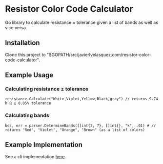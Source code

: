 # Resistor Color Code Calculator

Go library to calculate resistance ± tolerance given a list of bands as well as vice versa. 

## Installation
Clone this project to "$GOPATH/src/javierlvelasquez.com/resistor-color-code-calculator".

## Example Usage

### Calculating resistance ± tolerance

    resistance.Calculate("White,Violet,Yellow,Black,gray") // returns 9.74 h Ω ± 0.05% tolerance

### Calculating bands

    bds, err = parser.DetermineBands([]int{2, 7}, []int{}, "k", .01) # // returns "Red", "Violet", "Orange", "Brown" (as a list of colors)

## Example Implementation

  See a cli implementation [here](https://github.com/nycjv321/resistor-color-code-calculator-cli).

